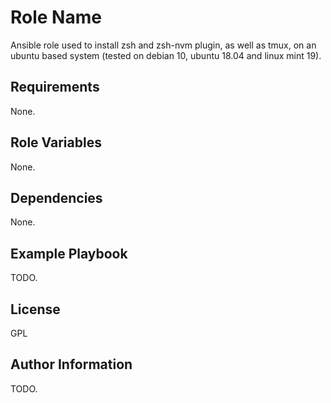 Role Name
=========

Ansible role used to install zsh and zsh-nvm plugin, as well as tmux, on an ubuntu based system (tested on debian 10, ubuntu 18.04 and linux mint 19).

Requirements
------------

None.

Role Variables
--------------

None.

Dependencies
------------

None.

Example Playbook
----------------

TODO.

License
-------

GPL

Author Information
------------------

TODO.
